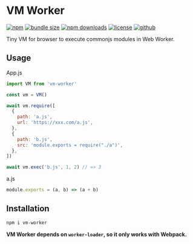 # VM Worker

[![npm][badge-version]][npm]
[![bundle size][badge-size]][bundlephobia]
[![npm downloads][badge-downloads]][npm]
[![license][badge-license]][license]
[![github][badge-issues]][github]
<!-- [![build][badge-build]][workflows]
[![coverage][badge-coverage]][coveralls] -->

Tiny VM for browser to execute commonjs modules in Web Worker.

## Usage

App.js

```js
import VM from 'vm-worker'

const vm = VM()

await vm.require([
  {
    path: 'a.js',
    url: 'https://xxx.com/a.js',
  },
  {
    path: 'b.js',
    src: 'module.exports = require("./a")',
  },
])

await vm.exec('b.js', 1, 2) // => 3
```

a.js

```js
module.exports = (a, b) => (a + b)
```

## Installation

```sh
npm i vm-worker
```

**VM Worker depends on `worker-loader`, so it only works with Webpack.**

[badge-version]: https://img.shields.io/npm/v/vm-worker.svg
[badge-downloads]: https://img.shields.io/npm/dt/vm-worker.svg
[npm]: https://www.npmjs.com/package/vm-worker

[badge-size]: https://img.shields.io/bundlephobia/minzip/vm-worker.svg
[bundlephobia]: https://bundlephobia.com/result?p=vm-worker

[badge-license]: https://img.shields.io/npm/l/vm-worker.svg
[license]: https://github.com/Cweili/vm-worker/blob/master/LICENSE

[badge-issues]: https://img.shields.io/github/issues/Cweili/vm-worker.svg
[github]: https://github.com/Cweili/vm-worker

<!-- [badge-build]: https://img.shields.io/github/workflow/status/Cweili/vm-worker/ci/master
[workflows]: https://github.com/Cweili/vm-worker/actions/workflows/ci.yml?query=branch%3Amaster

[badge-coverage]: https://img.shields.io/coveralls/github/Cweili/vm-worker/master.svg
[coveralls]: https://coveralls.io/github/Cweili/vm-worker?branch=master -->
